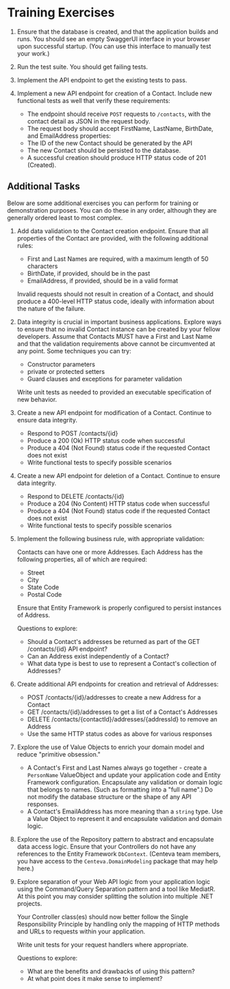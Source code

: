 # Training Exercises

1. Ensure that the database is created, and that the application builds and
   runs.  You should see an empty SwaggerUI interface in your browser upon
   successful startup.  (You can use this interface to manually test your work.)

2. Run the test suite.  You should get failing tests.

3. Implement the API endpoint to get the existing tests to pass.

4. Implement a new API endpoint for creation of a Contact.  Include new
   functional tests as well that verify these requirements:

   * The endpoint should receive `POST` requests to `/contacts`, with the
     contact detail as JSON in the request body.
   * The request body should accept FirstName, LastName, BirthDate, and
     EmailAddress properties:
   * The ID of the new Contact should be generated by the API
   * The new Contact should be persisted to the database.
   * A successful creation should produce HTTP status code of 201 (Created).

## Additional Tasks

Below are some additional exercises you can perform for training or
demonstration purposes.  You can do these in any order, although they are
generally ordered least to most complex.

1. Add data validation to the Contact creation endpoint.  Ensure that all
   properties of the Contact are provided, with the following additional rules:

   * First and Last Names are required, with a maximum length of 50 characters
   * BirthDate, if provided, should be in the past
   * EmailAddress, if provided, should be in a valid format

   Invalid requests should not result in creation of a Contact, and should
   produce a 400-level HTTP status code, ideally with information about the
   nature of the failure.

2. Data integrity is crucial in important business applications.  Explore ways
   to ensure that no invalid Contact instance can be created by your fellow
   developers.  Assume that Contacts MUST have a First and Last Name and that
   the validation requirements above cannot be circumvented at any point.  Some
   techniques you can try:

   * Constructor parameters
   * private or protected setters
   * Guard clauses and exceptions for parameter validation

   Write unit tests as needed to provided an executable specification of new
   behavior.

3. Create a new API endpoint for modification of a Contact.  Continue to ensure
   data integrity.

   * Respond to POST /contacts/{id}
   * Produce a 200 (Ok) HTTP status code when successful
   * Produce a 404 (Not Found) status code if the requested Contact does not
     exist
   * Write functional tests to specify possible scenarios
  
4. Create a new API endpoint for deletion of a Contact.  Continue to ensure data
   integrity.

   * Respond to DELETE /contacts/{id}
   * Produce a 204 (No Content) HTTP status code when successful
   * Produce a 404 (Not Found) status code if the requested Contact does not
     exist
   * Write functional tests to specify possible scenarios

5. Implement the following business rule, with appropriate validation:

   Contacts can have one or more Addresses.  Each Address has the following
   properties, all of which are required:

   * Street
   * City
   * State Code
   * Postal Code

   Ensure that Entity Framework is properly configured to persist instances of
   Address.

   Questions to explore:

   * Should a Contact's addresses be returned as part of the GET /contacts/{id}
     API endpoint?
   * Can an Address exist independently of a Contact?  
   * What data type is best to use to represent a Contact's collection of
     Addresses?

6. Create additional API endpoints for creation and retrieval of Addresses:

   * POST /contacts/{id}/addresses to create a new Address for a Contact
   * GET /contacts/{id}/addresses to get a list of a Contact's Addresses
   * DELETE /contacts/{contactId}/addresses/{addressId} to remove an Address
   * Use the same HTTP status codes as above for various responses

7. Explore the use of Value Objects to enrich your domain model and reduce
   "primitive obsession."  

   * A Contact's First and Last Names always go together - create a `PersonName`
     ValueObject and update your application code and Entity Framework
     configuration.  Encapsulate any validation or domain logic that belongs to
     names.  (Such as formatting into a "full name".)  Do not modify the
     database structure or the shape of any API responses.
   * A Contact's EmailAddress has more meaning than a `string` type.  Use a
     Value Object to represent it and encapsulate validation and domain logic.

8. Explore the use of the Repository pattern to abstract and encapsulate data
   access logic.  Ensure that your Controllers do not have any references to the
   Entity Framework `DbContext`.  (Centeva team members, you have access to the
   `Centeva.DomainModeling` package that may help here.)

9. Explore separation of your Web API logic from your application logic using
   the Command/Query Separation pattern and a tool like MediatR.  At this point
   you may consider splitting the solution into multiple .NET projects.

   Your Controller class(es) should now better follow the Single Responsibility
   Principle by handling only the mapping of HTTP methods and URLs to requests
   within your application.

   Write unit tests for your request handlers where appropriate.

   Questions to explore:

   * What are the benefits and drawbacks of using this pattern?
   * At what point does it make sense to implement?
